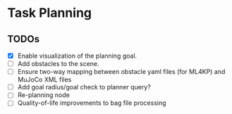 # Task Planning
## TODOs
- [x] Enable visualization of the planning goal.
- [ ] Add obstacles to the scene.
- [ ] Ensure two-way mapping between obstacle yaml files (for ML4KP) and MuJoCo XML files
- [ ] Add goal radius/goal check to planner query?
- [ ] Re-planning node
- [ ] Quality-of-life improvements to bag file processing